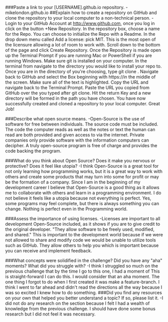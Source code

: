 ###Paste a link to your [USERNAME].github.io repository.
  -mikelondon.github.io
##Explain how to create a repository on GitHub and clone the repository to your local computer to a non-technical person.
  -Login to your GitHub Account at http://www.github.com, once you log in click on the button  +New Repository. In the repository box, choose a name for the Repo.  You can choose to initialize the Repo with a Readme. In the drop down menu called Add a license: pick MIT. This is the most open of the licensure allowing a lot of room to work with.  Scroll down to the bottom of the page and click Create Repository. Once the Repository is made open up the Terminal Prompt if you are running Mac or PowerShell if you are running Windows.  Make sure git is installed on your computer.  In the terminal from navigate to the directory you would like to install your repo to. Once you are in the directory of you're choosing, type git clone <URL>. Navigate back to GitHub and select the Box beginning with https://in the middle of the screen. Make sure all of the text is highlighted. Copy the URL and navigate back to the Terminal Prompt. Paste the URL you copied from GitHub over the <URL> you typed after git clone. Hit the return Key and a new directory will be formed in the path you have chosen. You have now successfully created and cloned a repository to your local computer. Great Job!

###Describe what open source means.
  -Open-Source is the use of software for free between individuals.  The source code must be included. The code the computer reads as well as the notes or text the human can read are both provided and given access to via the internet. Private companies only provide software with the information computers can decipher. A truly open-source program is free of charge and provides the code backing the program.

###What do you think about Open Source? Does it make you nervous or protective? Does it feel like utopia?
  -I think Open-Source is a great tool for not only learning how programming works, but it is a great way to work with others and create some products that may turn into some for profit or may be the formation of a company. Since I am in the beginning of my development career I believe that Open-Source is a good thing as it allows me to collaborate with others and learn in a programming environment. I do not believe it feels like a utopia because not everything is perfect. Yes, some programs may feel complete, but there is always something you can change. Nothing is perfect even in the Programming world.

###Assess the importance of using licenses.
  -Licenses are important to all development Open-Source included, as it shows if you are to give credit to the original developer. "They allow software to be freely used, modified, and shared." This is important to the development world because if we were not allowed to share and modify code we would be unable to utilize tools such as GitHub. They allow others to help you which is important because you can receive and implement feedback.

###What concepts were solidified in the challenge? Did you have any "aha" moments? What did you struggle with?
  -I think I struggled so much on the previous challenge that by the time I go to this one, I had a moment of This is straight-forward I can do this. I would consider that an aha moment. The one thing I forgot to do when I first created it was make a feature-branch. I think I went to far ahead and didn't read the directions all the way because I was so excited I knew how to do something.
###Did you find any resources on your own that helped you better understand a topic? If so, please list it.
  -I did not do any research on the section because I felt I had a wealth of knowledge from the previous challenge. I should have done some bonus research but I did not feel it was necessary.